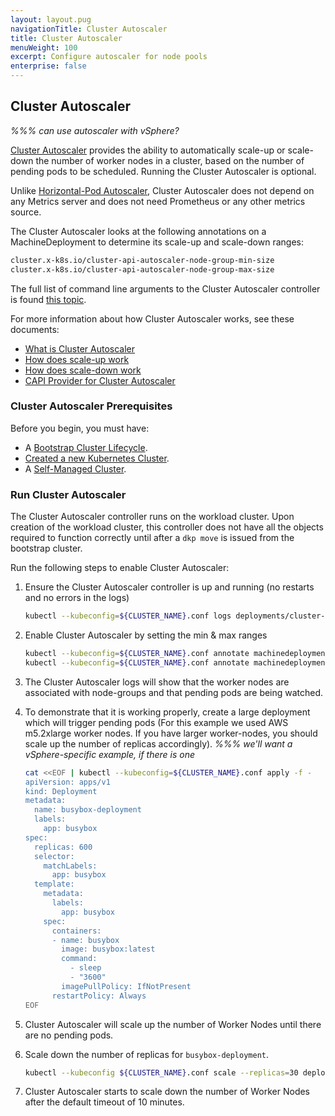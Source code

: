 ```yaml
---
layout: layout.pug
navigationTitle: Cluster Autoscaler
title: Cluster Autoscaler
menuWeight: 100
excerpt: Configure autoscaler for node pools
enterprise: false
---
```


## Cluster Autoscaler

_%%% can use autoscaler with vSphere?_

[Cluster Autoscaler](https://github.com/kubernetes/autoscaler/tree/master/cluster-autoscaler/cloudprovider/clusterapi) provides the ability to automatically scale-up or scale-down the number of worker nodes in a cluster, based on the number of pending pods to be scheduled. Running the Cluster Autoscaler is optional.

Unlike [Horizontal-Pod Autoscaler](https://github.com/kubernetes/autoscaler/blob/master/cluster-autoscaler/FAQ.md#how-fast-is-hpa-when-combined-with-ca), Cluster Autoscaler does not depend on any Metrics server and does not need Prometheus or any other metrics source.

The Cluster Autoscaler looks at the following annotations on a MachineDeployment to determine its scale-up and scale-down ranges:

```sh
cluster.x-k8s.io/cluster-api-autoscaler-node-group-min-size
cluster.x-k8s.io/cluster-api-autoscaler-node-group-max-size
```

The full list of command line arguments to the Cluster Autoscaler controller is found [this topic](https://github.com/kubernetes/autoscaler/blob/master/cluster-autoscaler/FAQ.md#what-are-the-parameters-to-ca).

For more information about how Cluster Autoscaler works, see these documents:

- [What is Cluster Autoscaler](https://github.com/kubernetes/autoscaler/blob/master/cluster-autoscaler/FAQ.md#what-is-cluster-autoscaler)
- [How does scale-up work](https://github.com/kubernetes/autoscaler/blob/master/cluster-autoscaler/FAQ.md#how-does-scale-up-work)
- [How does scale-down work](https://github.com/kubernetes/autoscaler/blob/master/cluster-autoscaler/FAQ.md#how-does-scale-down-work)
- [CAPI Provider for Cluster Autoscaler](https://github.com/kubernetes/autoscaler/tree/master/cluster-autoscaler/cloudprovider/clusterapi)

### Cluster Autoscaler Prerequisites

Before you begin, you must have:

- A [Bootstrap Cluster Lifecycle][bootstraplifecycle].
- [Created a new Kubernetes Cluster][createnewcluster].
- A [Self-Managed Cluster][selfmanagedcluster].

### Run Cluster Autoscaler

The Cluster Autoscaler controller runs on the workload cluster. Upon creation of the workload cluster, this controller does not have all the objects required to function correctly until after a `dkp move` is issued from the bootstrap cluster.

Run the following steps to enable Cluster Autoscaler:

1.  Ensure the Cluster Autoscaler controller is up and running (no restarts and no errors in the logs)

    ```sh
    kubectl --kubeconfig=${CLUSTER_NAME}.conf logs deployments/cluster-autoscaler cluster-autoscaler -n kube-system -f
    ```

1.  Enable Cluster Autoscaler by setting the min & max ranges

    ```sh
    kubectl --kubeconfig=${CLUSTER_NAME}.conf annotate machinedeployment ${NODEPOOL_NAME} cluster.x-k8s.io/cluster-api-autoscaler-node-group-min-size=2
    kubectl --kubeconfig=${CLUSTER_NAME}.conf annotate machinedeployment ${NODEPOOL_NAME} cluster.x-k8s.io/cluster-api-autoscaler-node-group-max-size=6
    ```

1.  The Cluster Autoscaler logs will show that the worker nodes are associated with node-groups and that pending pods are being watched.

1.  To demonstrate that it is working properly, create a large deployment which will trigger pending pods (For this example we used AWS m5.2xlarge worker nodes. If you have larger worker-nodes, you should scale up the number of replicas accordingly). _%%% we'll want a vSphere-specific example, if there is one_

    ```sh
    cat <<EOF | kubectl --kubeconfig=${CLUSTER_NAME}.conf apply -f -
    apiVersion: apps/v1
    kind: Deployment
    metadata:
      name: busybox-deployment
      labels:
        app: busybox
    spec:
      replicas: 600
      selector:
        matchLabels:
          app: busybox
      template:
        metadata:
          labels:
            app: busybox
        spec:
          containers:
          - name: busybox
            image: busybox:latest
            command:
              - sleep
              - "3600"
            imagePullPolicy: IfNotPresent
          restartPolicy: Always
    EOF
    ```

1.  Cluster Autoscaler will scale up the number of Worker Nodes until there are no pending pods.
1.  Scale down the number of replicas for `busybox-deployment`.

    ```sh
    kubectl --kubeconfig ${CLUSTER_NAME}.conf scale --replicas=30 deployment/busybox-deployment
    ```

1.  Cluster Autoscaler starts to scale down the number of Worker Nodes after the default timeout of 10 minutes.

[bootstraplifecycle]: ../../advanced/bootstrap
[createnewcluster]: ../../advanced/new
[selfmanagedcluster]: ../../advanced/self-managed
